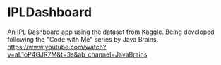 # IPLDashboard
An IPL Dashboard app using the dataset from Kaggle. 
Being developed following the "Code with Me" series by Java Brains.
https://www.youtube.com/watch?v=aL1oP4GJR7M&t=3s&ab_channel=JavaBrains
